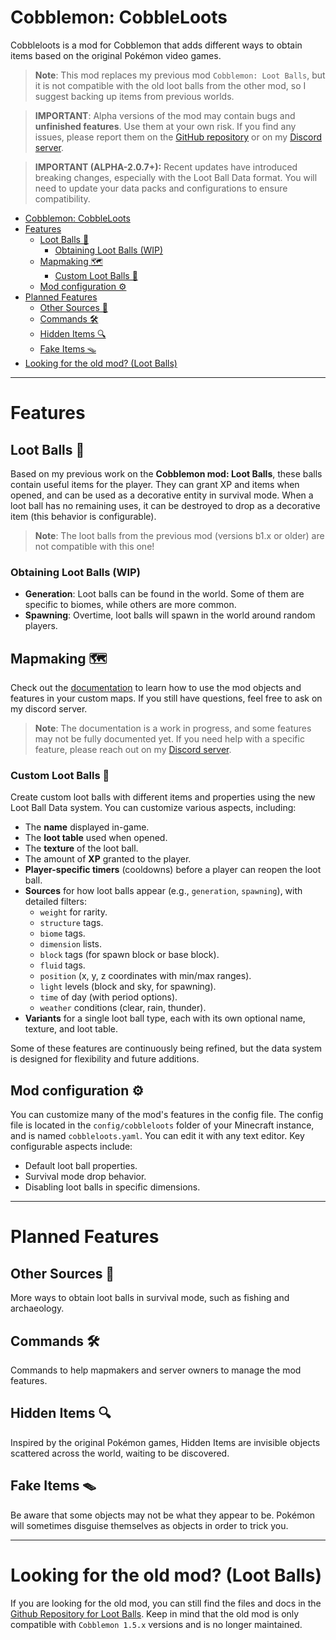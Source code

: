 # Cobblemon: CobbleLoots

Cobbleloots is a mod for Cobblemon that adds different ways to obtain items based on the original Pokémon video games.

> **Note**: This mod replaces my previous mod `Cobblemon: Loot Balls`, but it is not compatible with the old loot balls from the other mod, so I suggest backing up items from previous worlds.

> **IMPORTANT**: Alpha versions of the mod may contain bugs and **unfinished features**. Use them at your own risk. If you find any issues, please report them on the [GitHub repository](https://github.com/ResistorCat/cobbleloots/issues) or on my [Discord server](https://discord.gg/2YGJXxHtBX).

> **IMPORTANT (ALPHA-2.0.7+):** Recent updates have introduced breaking changes, especially with the Loot Ball Data format. You will need to update your data packs and configurations to ensure compatibility.

<!-- TOC -->

- [Cobblemon: CobbleLoots](#cobblemon-cobbleloots)
- [Features](#features)
  - [Loot Balls 💎](#loot-balls-)
    - [Obtaining Loot Balls (WIP)](#obtaining-loot-balls-wip)
  - [Mapmaking 🗺️](#mapmaking-)
    - [Custom Loot Balls 🎁](#custom-loot-balls-)
  - [Mod configuration ⚙️](#mod-configuration-)
- [Planned Features](#planned-features)
  - [Other Sources 🎣](#other-sources-)
  - [Commands 🛠️](#commands-)
  - [Hidden Items 🔍](#hidden-items-)
  - [Fake Items 🪤](#fake-items-)
- [Looking for the old mod? (Loot Balls)](#looking-for-the-old-mod-loot-balls)
<!-- TOC -->

---

# Features

## Loot Balls 💎

Based on my previous work on the **Cobblemon mod: Loot Balls**, these balls contain useful items for the player. They can grant XP and items when opened, and can be used as a decorative entity in survival mode. When a loot ball has no remaining uses, it can be destroyed to drop as a decorative item (this behavior is configurable).

> **Note**: The loot balls from the previous mod (versions b1.x or older) are not compatible with this one!

### Obtaining Loot Balls (WIP)

- **Generation**: Loot balls can be found in the world. Some of them are specific to biomes, while others are more common.
- **Spawning**: Overtime, loot balls will spawn in the world around random players.

## Mapmaking 🗺️

Check out the [documentation](https://resistorcat.github.io/cobbleloots/) to learn how to use the mod objects and features in your custom maps. If you still have questions, feel free to ask on my discord server.

> **Note**: The documentation is a work in progress, and some features may not be fully documented yet. If you need help with a specific feature, please reach out on my [Discord server](https://discord.gg/2YGJXxHtBX).

### Custom Loot Balls 🎁

Create custom loot balls with different items and properties using the new Loot Ball Data system. You can customize various aspects, including:

- The **name** displayed in-game.
- The **loot table** used when opened.
- The **texture** of the loot ball.
- The amount of **XP** granted to the player.
- **Player-specific timers** (cooldowns) before a player can reopen the loot ball.
- **Sources** for how loot balls appear (e.g., `generation`, `spawning`), with detailed filters:
  - `weight` for rarity.
  - `structure` tags.
  - `biome` tags.
  - `dimension` lists.
  - `block` tags (for spawn block or base block).
  - `fluid` tags.
  - `position` (x, y, z coordinates with min/max ranges).
  - `light` levels (block and sky, for spawning).
  - `time` of day (with period options).
  - `weather` conditions (clear, rain, thunder).
- **Variants** for a single loot ball type, each with its own optional name, texture, and loot table.

Some of these features are continuously being refined, but the data system is designed for flexibility and future additions.

## Mod configuration ⚙️

You can customize many of the mod's features in the config file. The config file is located in the `config/cobbleloots` folder of your Minecraft instance, and is named `cobbleloots.yaml`. You can edit it with any text editor.
Key configurable aspects include:

- Default loot ball properties.
- Survival mode drop behavior.
- Disabling loot balls in specific dimensions.

---

# Planned Features

## Other Sources 🎣

More ways to obtain loot balls in survival mode, such as fishing and archaeology.

## Commands 🛠️

Commands to help mapmakers and server owners to manage the mod features.

## Hidden Items 🔍

Inspired by the original Pokémon games, Hidden Items are invisible objects scattered across the world, waiting to be discovered.

## Fake Items 🪤

Be aware that some objects may not be what they appear to be. Pokémon will sometimes disguise themselves as objects in order to trick you.

---

# Looking for the old mod? (Loot Balls)

If you are looking for the old mod, you can still find the files and docs in the [Github Repository for Loot Balls](https://github.com/ResistorCat/cobblemon-loot-balls). Keep in mind that the old mod is only compatible with `Cobblemon 1.5.x` versions and is no longer maintained.
